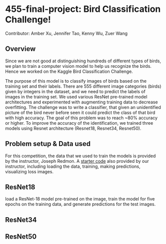 # 455-final-project: Bird Classification Challenge!
Contributor: Amber Xu,
             Jennifer Tao,
             Kenny Wu,
             Zuer Wang
             
## Overview
Since we are not good at distinguishing hundreds of different types of birds, we plan to train a computer vision model to help us recognize the birds. Hence we worked on the Kaggle Bird Classification Challenge. 

The purpose of this model is to classify images of birds based on the training set and their labels. There are 555 different image categories (birds) given by integers in the dataset, and we need to predict the labels of images in the training set. We used various ResNet pre-trained model architectures and experimented with augmenting training data to decrease overfitting. The challenge was to write a classifier, that given an unidentified picture of the bird never before seen it could predict the class of that bird with high accuracy. 
The goal of this problem was to reach ~80% accuracy or higher. To improve the accuracy of the identification, we trained three models using Resnet architecture (Resnet18, Resnet34, Resnet50).

## Problem setup & Data used
For this competition, the data that we used to train the models is provided by the instructor, Joseph Redmon.
A [starter code](https://colab.research.google.com/drive/1kHo8VT-onDxbtS3FM77VImG35h_K_Lav#scrollTo=yRzPDiVzsyGz) also provided by our instructor, including loading the data, training, making predictions, visualizing loss images.

## ResNet18

load a ResNet-18 model pre-trained on the image, train the model for five epochs on the training data, and generate predictions for the test images. 

## ResNet34

## ResNet50

